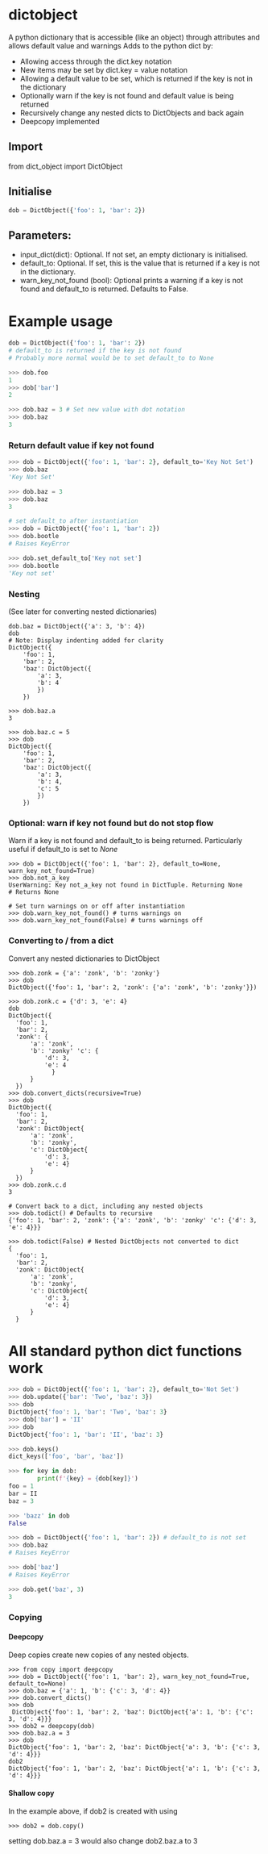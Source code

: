 # dictobject
A python dictionary that is accessible (like an object) through attributes and allows default value and warnings
Adds to the python dict by:
- Allowing access through the dict.key notation
- New items may be set by dict.key = value notation
- Allowing a default value to be set, which is returned if the key is not in the dictionary
- Optionally warn if the key is not found and default value is being returned
- Recursively change any nested dicts to DictObjects and back again
- Deepcopy implemented

## Import
from dict_object import DictObject

## Initialise
```python
dob = DictObject({'foo': 1, 'bar': 2})
```

## Parameters:
- input_dict(dict): Optional. If not set, an empty dictionary is initialised.
- default_to: Optional. If set, this is the value that is returned if a key is not in the dictionary.
- warn_key_not_found (bool): Optional prints a warning if a key is not found and default_to is returned. Defaults to False.

# Example usage
```python
dob = DictObject({'foo': 1, 'bar': 2})
# default_to is returned if the key is not found
# Probably more normal would be to set default_to to None

>>> dob.foo
1
>>> dob['bar']
2

>>> dob.baz = 3 # Set new value with dot notation
>>> dob.baz
3

```
### Return default value if key not found
```python
>>> dob = DictObject({'foo': 1, 'bar': 2}, default_to='Key Not Set')
>>> dob.baz
'Key Not Set'

>>> dob.baz = 3
>>> dob.baz
3

# set default_to after instantiation
>>> dob = DictObject({'foo': 1, 'bar': 2})
>>> dob.bootle
# Raises KeyError

>>> dob.set_default_to['Key not set']
>>> dob.bootle
'Key not set'
```
### Nesting
(See later for converting nested dictionaries)

```
dob.baz = DictObject({'a': 3, 'b': 4})
dob
# Note: Display indenting added for clarity
DictObject({
    'foo': 1,
    'bar': 2,
    'baz': DictObject({
        'a': 3,
        'b': 4
        })
    })

>>> dob.baz.a
3

>>> dob.baz.c = 5
>>> dob
DictObject({
    'foo': 1,
    'bar': 2,
    'baz': DictObject({
        'a': 3,
        'b': 4,
        'c': 5
        })
    })
```
### Optional: warn if key not found but do not stop flow
Warn if a key is not found and default_to is being returned.
Particularly useful if default_to is set to _None_
```
>>> dob = DictObject({'foo': 1, 'bar': 2}, default_to=None, warn_key_not_found=True)
>>> dob.not_a_key
UserWarning: Key not_a_key not found in DictTuple. Returning None
# Returns None

# Set turn warnings on or off after instantiation
>>> dob.warn_key_not_found() # turns warnings on
>>> dob.warn_key_not_found(False) # turns warnings off
```
### Converting to / from a dict

Convert any nested dictionaries to DictObject
```
>>> dob.zonk = {'a': 'zonk', 'b': 'zonky'}
>>> dob
DictObject({'foo': 1, 'bar': 2, 'zonk': {'a': 'zonk', 'b': 'zonky'}})

>>> dob.zonk.c = {'d': 3, 'e': 4}
dob
DictObject({
  'foo': 1,
  'bar': 2,
  'zonk': {
      'a': 'zonk',
      'b': 'zonky' 'c': {
          'd': 3,
          'e': 4
            }
      }
  })
>>> dob.convert_dicts(recursive=True)
>>> dob
DictObject({
  'foo': 1,
  'bar': 2,
  'zonk': DictObject{
      'a': 'zonk',
      'b': 'zonky',
      'c': DictObject{
          'd': 3,
          'e': 4}
      }
  })
>>> dob.zonk.c.d
3

# Convert back to a dict, including any nested objects
>>> dob.todict() # Defaults to recursive
{'foo': 1, 'bar': 2, 'zonk': {'a': 'zonk', 'b': 'zonky' 'c': {'d': 3, 'e': 4}}}

>>> dob.todict(False) # Nested DictObjects not converted to dict
{
  'foo': 1,
  'bar': 2,
  'zonk': DictObject{
      'a': 'zonk',
      'b': 'zonky',
      'c': DictObject{
          'd': 3,
          'e': 4}
      }
  }
```
# All standard python dict functions work
```python
>>> dob = DictObject({'foo': 1, 'bar': 2}, default_to='Not Set')
>>> dob.update({'bar': 'Two', 'baz': 3})
>>> dob
DictObject{'foo': 1, 'bar': 'Two', 'baz': 3}
>>> dob['bar'] = 'II'
>>> dob
DictObject{'foo': 1, 'bar': 'II', 'baz': 3}

>>> dob.keys()
dict_keys(['foo', 'bar', 'baz'])

>>> for key in dob:
        print(f'{key} = {dob[key]}')
foo = 1
bar = II
baz = 3

>>> 'bazz' in dob
False

>>> dob = DictObject({'foo': 1, 'bar': 2}) # default_to is not set
>>> dob.baz
# Raises KeyError

>>> dob['baz']
# Raises KeyError

>>> dob.get('baz', 3)
3
```
### Copying

#### Deepcopy
Deep copies create new copies of any nested objects.
```
>>> from copy import deepcopy
>>> dob = DictObject({'foo': 1, 'bar': 2}, warn_key_not_found=True, default_to=None)
>>> dob.baz = {'a': 1, 'b': {'c': 3, 'd': 4}}
>>> dob.convert_dicts()
>>> dob
 DictObject{'foo': 1, 'bar': 2, 'baz': DictObject{'a': 1, 'b': {'c': 3, 'd': 4}}}
>>> dob2 = deepcopy(dob)
>>> dob.baz.a = 3
>>> dob
DictObject{'foo': 1, 'bar': 2, 'baz': DictObject{'a': 3, 'b': {'c': 3, 'd': 4}}}
dob2
DictObject{'foo': 1, 'bar': 2, 'baz': DictObject{'a': 1, 'b': {'c': 3, 'd': 4}}}
```
#### Shallow copy
In the example above,
if dob2 is created with using
```
>>> dob2 = dob.copy()
```
setting dob.baz.a = 3 would also change dob2.baz.a to 3
